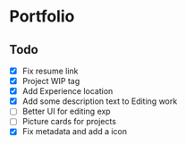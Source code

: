 # Portfolio

## Todo

- [x] Fix resume link
- [x] Project WIP tag
- [x] Add Experience location
- [x] Add some description text to Editing work
- [ ] Better UI for editing exp
- [ ] Picture cards for projects
- [x] Fix metadata and add a icon
